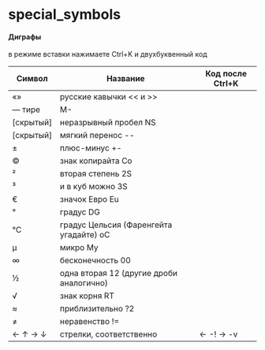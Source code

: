 special_symbols
===============

#### Диграфы 
в режиме вставки нажимаете Ctrl+K и двухбуквенный код

| Символ	| Название	| Код после Ctrl+K |
| --- | --- | --- |
| «» | русские кавычки	<< и >> |
| —	тире | M- |
| [скрытый]	| неразрывный пробел	NS |
| [скрытый] | мягкий перенос	-- |
| ±	| плюс-минус	+- | 
| ©	| знак копирайта	Co |
| ²	| вторая степень	2S |
| ³	| и в куб можно	3S |
| €	| значок Евро	Eu |
| °	| градус	DG |
| ℃	| градус Цельсия (Фаренгейта угадайте)	oC |
| µ	| микро	My |
| ∞	| бесконечность	00 |
| ½	| одна вторая	12 (другие дроби аналогично) |
| √	| знак корня	RT |
| ≈	| приблизительно	?2 |
| ≠	| неравенство	!= |
| ← ↑ → ↓ |	стрелки, соответственно |	<- -! -> -v |